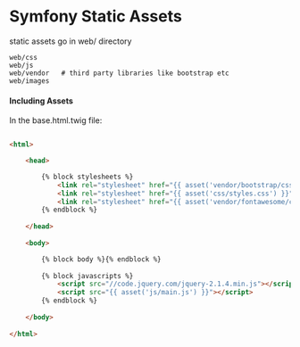 Symfony Static Assets
=====================

static assets go in web/ directory

    web/css
    web/js
    web/vendor   # third party libraries like bootstrap etc
    web/images
    
    
#### Including Assets

In the base.html.twig file:


```html

<html>    

    <head>

        {% block stylesheets %}
            <link rel="stylesheet" href="{{ asset('vendor/bootstrap/css/bootstrap.min.css') }}">
            <link rel="stylesheet" href="{{ asset('css/styles.css') }}">
            <link rel="stylesheet" href="{{ asset('vendor/fontawesome/css/font-awesome.min.css') }}">
        {% endblock %}
    
    </head>
    
    <body>

        {% block body %}{% endblock %}
    
        {% block javascripts %}
            <script src="//code.jquery.com/jquery-2.1.4.min.js"></script>
            <script src="{{ asset('js/main.js') }}"></script>
        {% endblock %}
    
    </body>
    
</html>

```